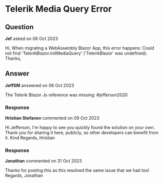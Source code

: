 # Telerik Media Query Error

## Question

**Jef** asked on 06 Oct 2023

Hi, When migrating a WebAssembly Blazor App, this error happens: Could not find 'TelerikBlazor.initMediaQuery' ('TelerikBlazor' was undefined). Thanks,

## Answer

**JeffSM** answered on 06 Oct 2023

The Telerik Blazor Js reference was missing: <script src="_framework/blazor.webassembly.js"> </script> <script src="_content/Telerik.UI.for.Blazor/js/telerik-blazor.js"> </script> #jefferson2020

### Response

**Hristian Stefanov** commented on 09 Oct 2023

Hi Jefferson, I'm happy to see you quickly found the solution on your own. Thank you for sharing it here, publicly, so other developers can benefit from it. Kind Regards, Hristian

### Response

**Jonathan** commented on 31 Oct 2023

Thanks for posting this as this resolved the same issue that we had too! Regards, Jonathan

